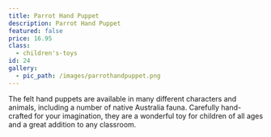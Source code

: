```yaml
---
title: Parrot Hand Puppet
description: Parrot Hand Puppet
featured: false
price: 16.95
class:
  - children's-toys
id: 24
gallery:
  - pic_path: /images/parrothandpuppet.png
---
```



The felt hand puppets are available in many different characters and animals, including a number of native Australia fauna. Carefully hand-crafted for your imagination, they are a wonderful toy for children of all ages and a great addition to any classroom.

